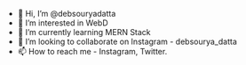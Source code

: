- 👋 Hi, I’m @debsouryadatta
- 👀 I’m interested in WebD
- 🌱 I’m currently learning MERN Stack
- 💞️ I’m looking to collaborate on Instagram - debsourya_datta
- 📫 How to reach me - Instagram, Twitter.

<!---
debsouryadatta/debsouryadatta is a ✨ special ✨ repository because its `README.md` (this file) appears on your GitHub profile.
You can click the Preview link to take a look at your changes.
--->
